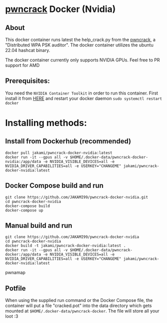 # [pwncrack](https://pwncrack.org) Docker (Nvidia)
## About
This docker container runs latest the help_crack.py from the [pwncrack](https://github.com/Terminatoror/pwncrack-addons/blob/main/help_crack.py), a "Distributed WPA PSK auditor". The docker container utilizes the ubuntu 22.04 hashcat binary.

The docker container currently only supports NVIDIA GPUs. Feel free to PR support for AMD 

## Prerequisites:
You need the `NVIDIA Container Toolkit` in order to run this container.
First install it from [HERE](https://docs.nvidia.com/datacenter/cloud-native/container-toolkit/latest/install-guide.html#installation) and restart your docker daemon `sudo systemctl restart docker` 
# Installing methods:

## Install from Dockerhub (recommended)
```
docker pull jakami/pwncrack-docker-nvidia:latest
docker run -it --gpus all -v $HOME/.docker-data/pwncrack-docker-nvidia:/app/data -e NVIDIA_VISIBLE_DEVICES=all -e NVIDIA_DRIVER_CAPABILITIES=all -e USERKEY="CHANGEME" jakami/pwncrack-docker-nvidia:latest
```
## Docker Compose build and run
```
git clone https://github.com/JAKAMI99/pwncrack-docker-nvidia.git
cd pwncrack-docker-nvidia
docker-compose build
docker-compose up
```
## Manual build and run
```
git clone https://github.com/JAKAMI99/pwncrack-docker-nvidia
cd pwncrack-docker-nvidia
docker build -t jakami/pwncrack-docker-nvidia:latest .
docker run -it --gpus all -v $HOME/.docker-data/pwncrack-docker:/app/data -e NVIDIA_VISIBLE_DEVICES=all -e NVIDIA_DRIVER_CAPABILITIES=all -e USERKEY="CHANGEME" jakami/pwncrack-docker-nvidia:latest
```
pwnamap
## Potfile
When using the supplied run command or the Docker Compose file, the container will put a file "cracked.pot" into the data directory which gets mounted at `$HOME/.docker-data/pwncrack-docker`. The file will store all your loot :3
